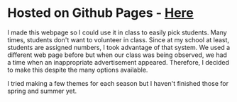 # Hosted on Github Pages - [Here](https://kentuckyfriedrice.github.io/StudentRoulette/)
I made this webpage so I could use it in class to easily pick students.
Many times, students don't want to volunteer in class. Since at my school at least, students are assigned numbers, I took advantage of that system.
We used a different web page before but when our class was being observed, we had a time when an inappropriate advertisement appeared. 
Therefore, I decided to make this despite the many options available.

I tried making a few themes for each season but I haven't finished those for spring and summer yet.

